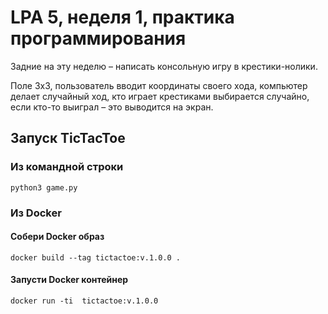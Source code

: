 # LPA 5, неделя 1, практика программирования

Задние на эту неделю – написать консольную игру в крестики-нолики.

Поле 3х3, пользователь вводит координаты своего хода,
компьютер делает случайный ход,
кто играет крестиками выбирается случайно,
если кто-то выиграл – это выводится на экран.


## Запуск TicTacToe

### Из командной строки

```
python3 game.py
```


### Из Docker

#### Собери Docker образ

```
docker build --tag tictactoe:v.1.0.0 .
```

#### Запусти Docker контейнер
```
docker run -ti  tictactoe:v.1.0.0
```
